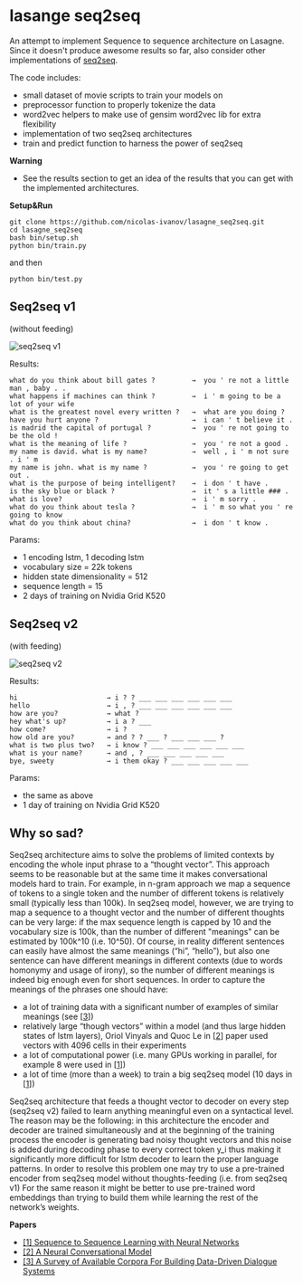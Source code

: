 # lasange seq2seq
An attempt to implement Sequence to sequence architecture on Lasagne. Since it doesn't produce awesome results so far, also consider other implementations of [seq2seq](https://github.com/nicolas-ivanov/seq2seq_chatbot_links).

The code includes:

* small dataset of movie scripts to train your models on
* preprocessor function to properly tokenize the data
* word2vec helpers to make use of gensim word2vec lib for extra flexibility
* implementation of two seq2seq architectures
* train and predict function to harness the power of seq2seq
 
**Warning**

* See the results section to get an idea of the results that you can get with the implemented architectures.

**Setup&Run**

    git clone https://github.com/nicolas-ivanov/lasagne_seq2seq.git
    cd lasagne_seq2seq
    bash bin/setup.sh
    python bin/train.py

and then

    python bin/test.py
     
    
## Seq2seq v1

(without feeding)


![seq2seq v1](pics/seq2seq_v1_tiny.png)



Results:

    what do you think about bill gates ?         →  you ' re not a little man , baby . .
    what happens if machines can think ?         →  i ' m going to be a lot of your wife
    what is the greatest novel every written ?   →  what are you doing ?
    have you hurt anyone ?                       →  i can ' t believe it .
    is madrid the capital of portugal ?          →  you ' re not going to be the old !
    what is the meaning of life ?                →  you ' re not a good .
    my name is david. what is my name?           →  well , i ' m not sure . i ' m
    my name is john. what is my name ?	         →  you ' re going to get out .
    what is the purpose of being intelligent?	 →  i don ' t have .
    is the sky blue or black ?	                 →  it ' s a little ### .
    what is love?	                             →  i ' m sorry .
    what do you think about tesla ?	             →  i ' m so what you ' re going to know
    what do you think about china?	             →  i don ' t know .

Params:

* 1 encoding lstm, 1 decoding lstm
* vocabulary size =  22k tokens
* hidden state dimensionality = 512
* sequence length = 15
* 2 days of training on Nvidia Grid K520


## Seq2seq v2

(with feeding)

![seq2seq v2](pics/seq2seq_v2_tiny.png)


Results:

    hi                      → i ? ? ___ ___ ___ ___ ___ ___
    hello                   → i , ? ___ ___ ___ ___ ___ ___
    how are you?            → what ?
    hey what's up?          → i a ? ___
    how come?               → i ?
    how old are you?        → and ? ? ___ ? ___ ___ ___ ?
    what is two plus two?   → i know ? ___ ___ ___ ___ ___ ___
    what is your name?      → and , ? ___ ___ ___ ___ ___
    bye, sweety             → i them okay ? ___ ___ ___ ___ ___


Params:

* the same as above
* 1 day of training on Nvidia Grid K520

## Why so sad?

Seq2seq architecture aims to solve the problems of limited contexts by encoding the whole input phrase to a “thought vector”. 
This approach seems to be reasonable but at the same time it makes conversational models hard to train. 
For example, in n-gram approach we map a sequence of tokens to a single token and the number of different tokens is relatively small (typically less than 100k).
In seq2seq model, however, we are trying to map a sequence to a thought vector and the number of different thoughts can be very large: 
if the max sequence length is capped by 10 and the vocabulary size is 100k, than the number of different "meanings" can be estimated by 100k^10 (i.e. 10^50). 
Of course, in reality different sentences can easily have almost the same meanings (“hi”, “hello”), 
but also one sentence can have different meanings in different contexts (due to words homonymy and usage of irony), 
so the number of different meanings is indeed big enough even for short sequences. 
In order to capture the meanings of the phrases one should have:
 
* a lot of training data with a significant number of examples of similar meanings (see \[[3]\])
* relatively large “though vectors” within a model (and thus large hidden states of lstm layers), Oriol Vinyals and Quoc Le in \[[2]\] paper used vectors with 4096 cells in their experiments
* a lot of computational power (i.e. many GPUs working in parallel, for example 8 were used in \[[1]\])
* a lot of time (more than a week) to train a big seq2seq model (10 days in \[[1]\])

Seq2seq architecture that feeds a thought vector to decoder on every step (seq2seq v2) failed to learn anything meaningful even on a syntactical level. 
The reason may be the following: in this architecture the encoder and decoder are trained simultaneously 
and at the beginning of the training process the encoder is generating bad noisy thought vectors and this noise is added during decoding phase to every correct token y_i thus making it significantly more difficult for lstm decoder to learn the proper language patterns.
In order to resolve this problem one may try to use a pre-trained encoder from seq2seq model without thoughts-feeding (i.e. from seq2seq v1)
For the same reason it might be better to use pre-trained word embeddings than trying to build them while learning the rest of the network’s weights.

**Papers**

* [\[1\] Sequence to Sequence Learning with Neural Networks][1]
* [\[2\] A Neural Conversational Model][2]
* [\[3\] A Survey of Available Corpora For Building Data-Driven Dialogue Systems][3]

[1]: http://papers.nips.cc/paper/5346-sequence-to-sequence-learning-with-neural-networks.pdf
[2]: http://arxiv.org/pdf/1506.05869v1.pdf
[3]: http://arxiv.org/pdf/1512.05742v2.pdf

